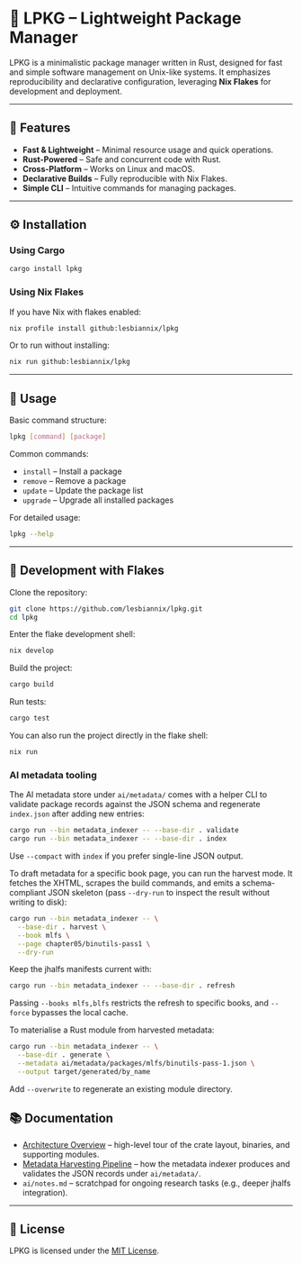 # 🧬 LPKG – Lightweight Package Manager

LPKG is a minimalistic package manager written in Rust, designed for fast and simple software management on Unix-like systems. It emphasizes reproducibility and declarative configuration, leveraging **Nix Flakes** for development and deployment.

---

## 🚀 Features

* **Fast & Lightweight** – Minimal resource usage and quick operations.
* **Rust-Powered** – Safe and concurrent code with Rust.
* **Cross-Platform** – Works on Linux and macOS.
* **Declarative Builds** – Fully reproducible with Nix Flakes.
* **Simple CLI** – Intuitive commands for managing packages.

---

## ⚙️ Installation

### Using Cargo

```bash
cargo install lpkg
```

### Using Nix Flakes

If you have Nix with flakes enabled:

```bash
nix profile install github:lesbiannix/lpkg
```

Or to run without installing:

```bash
nix run github:lesbiannix/lpkg
```

---

## 🧰 Usage

Basic command structure:

```bash
lpkg [command] [package]
```

Common commands:

* `install` – Install a package
* `remove` – Remove a package
* `update` – Update the package list
* `upgrade` – Upgrade all installed packages

For detailed usage:

```bash
lpkg --help
```

---

## 🔧 Development with Flakes

Clone the repository:

```bash
git clone https://github.com/lesbiannix/lpkg.git
cd lpkg
```

Enter the flake development shell:

```bash
nix develop
```

Build the project:

```bash
cargo build
```

Run tests:

```bash
cargo test
```

You can also run the project directly in the flake shell:

```bash
nix run
```

### AI metadata tooling

The AI metadata store under `ai/metadata/` comes with a helper CLI to
validate package records against the JSON schema and regenerate
`index.json` after adding new entries:

```bash
cargo run --bin metadata_indexer -- --base-dir . validate
cargo run --bin metadata_indexer -- --base-dir . index
```

Use `--compact` with `index` if you prefer single-line JSON output.

To draft metadata for a specific book page, you can run the harvest mode.
It fetches the XHTML, scrapes the build commands, and emits a schema-
compliant JSON skeleton (pass `--dry-run` to inspect the result without
writing to disk):

```bash
cargo run --bin metadata_indexer -- \
  --base-dir . harvest \
  --book mlfs \
  --page chapter05/binutils-pass1 \
  --dry-run
```

Keep the jhalfs manifests current with:

```bash
cargo run --bin metadata_indexer -- --base-dir . refresh
```

Passing `--books mlfs,blfs` restricts the refresh to specific books, and
`--force` bypasses the local cache.

To materialise a Rust module from harvested metadata:

```bash
cargo run --bin metadata_indexer -- \
  --base-dir . generate \
  --metadata ai/metadata/packages/mlfs/binutils-pass-1.json \
  --output target/generated/by_name
```

Add `--overwrite` to regenerate an existing module directory.

## 📚 Documentation

- [Architecture Overview](docs/ARCHITECTURE.md) – high-level tour of the crate
  layout, binaries, and supporting modules.
- [Metadata Harvesting Pipeline](docs/METADATA_PIPELINE.md) – how the metadata
  indexer produces and validates the JSON records under `ai/metadata/`.
- `ai/notes.md` – scratchpad for ongoing research tasks (e.g., deeper jhalfs
  integration).

---

## 📄 License

LPKG is licensed under the [MIT License](LICENSE).

